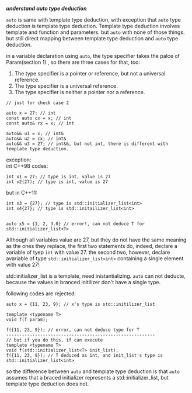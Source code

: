 ___understand auto type deduction___

`auto` is same with template type deduction, with exception that `auto` type deduction is template type deduction. Template type deduction involves template and function and parameters. but `auto` with none of those things. but still direct mapping between template type deduction and `auto` type deduction.    

in a variable declaration using `auto`, the type specifier takes the palce of Param(section 1) , so there are three cases for that, too:      
1.  The type specifier is a pointer or reference, but not a universal reference.    
2.  The type specifier is a universal reference.    
3.  The type specifier is neither a pointer nor a reference.    

```
// just for check case 2

auto x = 27; // int
const auto cx = x; // int
const auto& rx = x; // int

auto&& u1 = x; // int&
auto&& u2 = cx; // int&
auto&& u3 = 27; // int&&, but not int, there is different with template type deduction.
```
exception:    
int C++98 codes:    
```
int x1 = 27; // type is int, value is 27
int x2(27); // type is int, value is 27
```
but in C++11:     
```
int x3 = {27}; // type is std::initializer_list<int>
int x4{27}; // type is std::initailizer_list<int>


auto x5 = {1, 2, 3.0} // error!, can not deduce T for std::initializer_list<T>
```
Although all variables value are 27, but they do not have the same meaning as the ones they replace, the first two  statements do, indeed, declare a variable of tyep `int` with value 27. the second two, however, declare avariable of type `std::initializer_list<int>` containing a single element with value 27!     

std::initializer_list<T> is a template, need inistantializing. `auto` can not deducte, because the values in branced initilizer don't have a single type.   

following codes are rejected:   
```
auto x = {11, 23, 9}; // x's type is std::initilizer_list

template <typename T>
void f(T param);

f({11, 23, 9}); // error, can not deduce type for T
---------------------------------------------------------
// but if you do this, if can execute
template <typename T>
void f(std::initializer_list<T> init_list);
f({11, 23, 9}); // T deduced as int, and init_list's type is std::initializer_list<int>
```
so the difference between `auto` and template type deduction is that `auto` assumes that a braced initializer represents a std::initializer_list, but template type deduction does not.   
